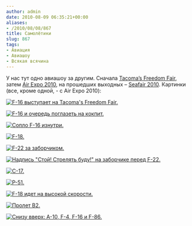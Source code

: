 ```yaml
---
author: admin
date: 2010-08-09 06:35:21+00:00
aliases:
- /2010/08/08/867
title: Самолётики
slug: 867
tags:
- Авиация
- Авиашоу
- Всякая всячина
---
```


У нас тут одно авиашоу за другим. Сначала [Tacoma’s Freedom Fair](http://www.freedomfair.com/airshow.html), затем [Air Expo 2010](http://www.jblmmwr.com/airexpo/), на прошедших выходных – [Seafair 2010](http://www.seafair.com/weekend/airshow/). Картинки (все, кроме одной, - с Air Expo 2010):

[![F-16 выступает на Tacoma's Freedom Fair.](/2010/08/F-16-Fighting-Falcon-performs-at-Tacomas-Freedom-Fair-300x196.jpg)](/2010/08/F-16-Fighting-Falcon-performs-at-Tacomas-Freedom-Fair.jpg)

[![F-16 и очередь поглазеть на кокпит.](/2010/08/IMG_3039-300x156.jpg)](/2010/08/IMG_3039.jpg)

[![Сопло F-16 изнутри.](/2010/08/IMG_3047-300x199.jpg)](/2010/08/IMG_3047.jpg)

<!--more-->

[![F-18.](/2010/08/IMG_3227-300x158.jpg)](/2010/08/IMG_3227.jpg)

[![F-22 за заборчиком.](/2010/08/IMG_3252-300x156.jpg)](/2010/08/IMG_3252.jpg)

[![Надпись "Стой! Стрелять буду!" на заборчике перед F-22.](/2010/08/IMG_3260-300x240.jpg)](/2010/08/IMG_3260.jpg)

[![C-17.](/2010/08/IMG_3342-300x200.jpg)](/2010/08/IMG_3342.jpg)

[![P-51.](/2010/08/IMG_3376-300x199.jpg)](/2010/08/IMG_3376.jpg)

[![F-18 идет на высокой скорости.](/2010/08/IMG_3403-300x200.jpg)](/2010/08/IMG_3403.jpg)

[![Пролет B2.](/2010/08/IMG_3696-300x200.jpg)](/2010/08/IMG_3696.jpg)

[![Снизу вверх: A-10, F-4, F-16 и F-86.](/2010/08/IMG_3747-300x199.jpg)](/2010/08/IMG_3747.jpg)
